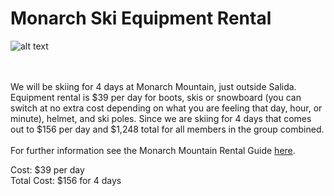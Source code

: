# Monarch Ski Equipment Rental
 
![alt text](http://www.skimonarch.com/wp-content/themes/monarch/assets/images-monarch/2017_10_19/bg5/Bitmap.png "Logo Title Text 1")

<br><br>We will be skiing for 4 days at Monarch Mountain, just outside Salida. Equipment rental is $39 per day for boots, skis or snowboard (you can switch at no extra cost depending on what you are feeling that day, hour, or minute), helmet, and ski poles. Since we are skiing for 4 days that comes out to $156 per day and $1,248 total for all members in the group combined. <br><br>For further information see the Monarch Mountain Rental Guide [here](http://www.skimonarch.com/rentals/).

Cost: $39 per day<br>
Total Cost: $156 for 4 days
